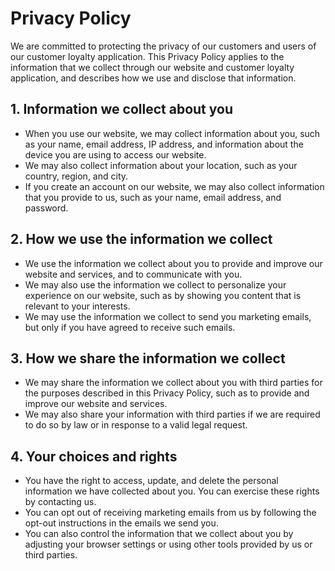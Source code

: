# Privacy Policy

We are committed to protecting the privacy of our customers and users of our customer loyalty
application. This Privacy Policy applies to the information that we collect through our website and
customer loyalty application, and describes how we use and disclose that information.

## 1. Information we collect about you
 - When you use our website, we may collect information about you, such as your name, email address, IP
address, and information about the device you are using to access our website.
 - We may also collect information about your location, such as your country, region, and city.
 - If you create an account on our website, we may also collect information that you provide to us,
such as your name, email address, and password.

## 2. How we use the information we collect
 - We use the information we collect about you to provide and improve our website and services, and to
communicate with you.
 - We may also use the information we collect to personalize your experience on our website, such as by
showing you content that is relevant to your interests.
 - We may use the information we collect to send you marketing emails, but only if you have agreed to
receive such emails.

## 3. How we share the information we collect
 - We may share the information we collect about you with third parties for the purposes described in
this Privacy Policy, such as to provide and improve our website and services.
 - We may also share your information with third parties if we are required to do so by law or in
response to a valid legal request.

## 4. Your choices and rights
 - You have the right to access, update, and delete the personal information we have collected about
you. You can exercise these rights by contacting us.
 - You can opt out of receiving marketing emails from us by following the opt-out instructions in the
emails we send you.
 - You can also control the information that we collect about you by adjusting your browser settings or
using other tools provided by us or third parties.